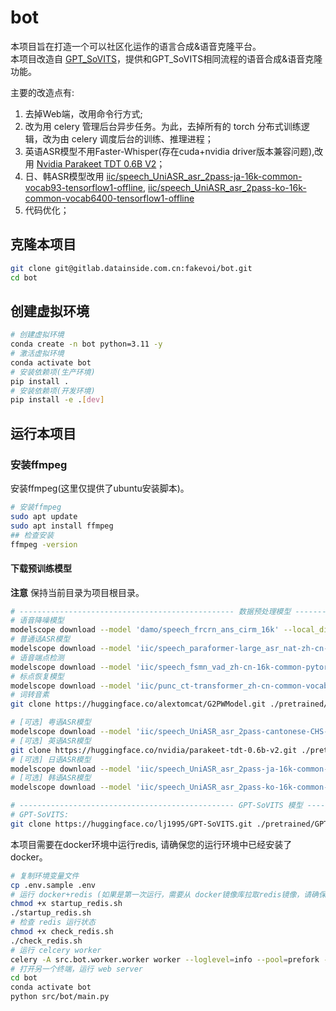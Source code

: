 # bot

本项目旨在打造一个可以社区化运作的语言合成&语音克隆平台。  
本项目改造自 [GPT_SoVITS](https://github.com/RVC-Boss/GPT-SoVITS)，提供和GPT_SoVITS相同流程的语音合成&语音克隆功能。

主要的改造点有:

1. 去掉Web端，改用命令行方式;
2. 改为用 celery 管理后台异步任务。为此，去掉所有的 torch 分布式训练逻辑，改为由 celery 调度后台的训练、推理进程；
3. 英语ASR模型不用Faster-Whisper(存在cuda+nvidia driver版本兼容问题),改用 [Nvidia Parakeet TDT 0.6B V2](https://huggingface.co/nvidia/parakeet-tdt-0.6b-v2)；
4. 日、韩ASR模型改用 [iic/speech_UniASR_asr_2pass-ja-16k-common-vocab93-tensorflow1-offline](https://www.modelscope.cn/models/iic/speech_UniASR_asr_2pass-ja-16k-common-vocab93-tensorflow1-offline), [iic/speech_UniASR_asr_2pass-ko-16k-common-vocab6400-tensorflow1-offline](https://www.modelscope.cn/models/iic/speech_UniASR_asr_2pass-ko-16k-common-vocab6400-tensorflow1-offline)
5. 代码优化；

## 克隆本项目

```bash
git clone git@gitlab.datainside.com.cn:fakevoi/bot.git
cd bot
```

## 创建虚拟环境

```bash
# 创建虚拟环境
conda create -n bot python=3.11 -y
# 激活虚拟环境
conda activate bot
# 安装依赖项(生产环境)
pip install .
# 安装依赖项(开发环境)
pip install -e .[dev]  
```

## 运行本项目

### 安装ffmpeg

安装ffmpeg(这里仅提供了ubuntu安装脚本)。

```bash
# 安装ffmpeg
sudo apt update
sudo apt install ffmpeg
## 检查安装
ffmpeg -version
```

#### 下载预训练模型

**注意** 保持当前目录为项目根目录。

```bash
# ------------------------------------------------ 数据预处理模型 ----------------------------------------------------------
# 语音降噪模型
modelscope download --model 'damo/speech_frcrn_ans_cirm_16k' --local_dir './pretrained/damo/speech_frcrn_ans_cirm_16k'
# 普通话ASR模型
modelscope download --model 'iic/speech_paraformer-large_asr_nat-zh-cn-16k-common-vocab8404-pytorch' --local_dir './pretrained/iic/speech_paraformer-large_asr_nat-zh-cn-16k-common-vocab8404-pytorch'
# 语音端点检测
modelscope download --model 'iic/speech_fsmn_vad_zh-cn-16k-common-pytorch' --local_dir './pretrained/iic/speech_fsmn_vad_zh-cn-16k-common-pytorch'
# 标点恢复模型
modelscope download --model 'iic/punc_ct-transformer_zh-cn-common-vocab272727-pytorch' --local_dir './pretrained/iic/punc_ct-transformer_zh-cn-common-vocab272727-pytorch'
# 词转音素
git clone https://huggingface.co/alextomcat/G2PWModel.git ./pretrained/G2PWModel

# [可选] 粤语ASR模型
modelscope download --model 'iic/speech_UniASR_asr_2pass-cantonese-CHS-16k-common-vocab1468-tensorflow1-online' --local_dir './pretrained/iic/speech_UniASR_asr_2pass-cantonese-CHS-16k-common-vocab1468-tensorflow1-online'
# [可选] 英语ASR模型
git clone https://huggingface.co/nvidia/parakeet-tdt-0.6b-v2.git ./pretrained/nvidia/parakeet-tdt-0.6b-v2
# [可选] 日语ASR模型
modelscope download --model 'iic/speech_UniASR_asr_2pass-ja-16k-common-vocab93-tensorflow1-offline'  --local_dir './pretrained/iic/speech_UniASR_asr_2pass-ja-16k-common-vocab93-tensorflow1-offline'
# [可选] 韩语ASR模型
modelscope download --model 'iic/speech_UniASR_asr_2pass-ko-16k-common-vocab6400-tensorflow1-offline' --local_dir './pretrained/iic/speech_UniASR_asr_2pass-ko-16k-common-vocab6400-tensorflow1-offline'

# ------------------------------------------------ GPT-SoVITS 模型 --------------------------------------------------------
# GPT-SoVITS:  
git clone https://huggingface.co/lj1995/GPT-SoVITS.git ./pretrained/GPT-SoVITS
```

本项目需要在docker环境中运行redis, 请确保您的运行环境中已经安装了docker。

```bash
# 复制环境变量文件
cp .env.sample .env
# 运行 docker+redis (如果是第一次运行，需要从 docker镜像库拉取redis镜像，请确保您的网络能够正常拉取docker镜像。)
chmod +x startup_redis.sh
./startup_redis.sh
# 检查 redis 运行状态
chmod +x check_redis.sh
./check_redis.sh
# 运行 celcery worker
celery -A src.bot.worker.worker worker --loglevel=info --pool=prefork --concurrency=1
# 打开另一个终端，运行 web server
cd bot
conda activate bot
python src/bot/main.py
```

